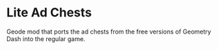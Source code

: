 # Lite Ad Chests
Geode mod that ports the ad chests from the free versions of Geometry Dash into the regular game.